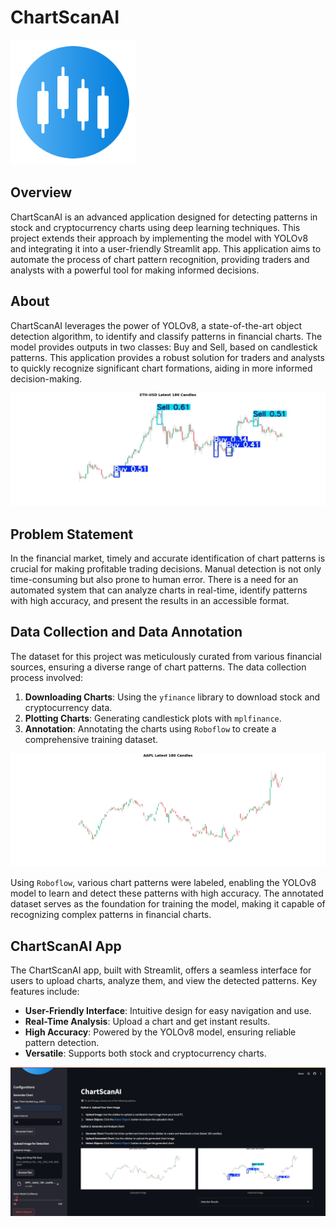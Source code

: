 # ChartScanAI
<img src="images/chartscan.png" alt="ChartScanAI Logo" width="200"/>


## Overview
ChartScanAI is an advanced application designed for detecting patterns in stock and cryptocurrency charts using deep learning techniques. This project extends their approach by implementing the model with YOLOv8 and integrating it into a user-friendly Streamlit app. This application aims to automate the process of chart pattern recognition, providing traders and analysts with a powerful tool for making informed decisions.

## About
ChartScanAI leverages the power of YOLOv8, a state-of-the-art object detection algorithm, to identify and classify patterns in financial charts. The model provides outputs in two classes: Buy and Sell, based on candlestick patterns. This application provides a robust solution for traders and analysts to quickly recognize significant chart formations, aiding in more informed decision-making.

![Output Chart](images/out3.jpg)

## Problem Statement
In the financial market, timely and accurate identification of chart patterns is crucial for making profitable trading decisions. Manual detection is not only time-consuming but also prone to human error. There is a need for an automated system that can analyze charts in real-time, identify patterns with high accuracy, and present the results in an accessible format.

## Data Collection and Data Annotation
The dataset for this project was meticulously curated from various financial sources, ensuring a diverse range of chart patterns. The data collection process involved:
1. **Downloading Charts**: Using the `yfinance` library to download stock and cryptocurrency data.
2. **Plotting Charts**: Generating candlestick plots with `mplfinance`.
3. **Annotation**: Annotating the charts using `Roboflow` to create a comprehensive training dataset.

![Sample Chart](images/AAPL_latest_180_candles.png)

Using `Roboflow`, various chart patterns were labeled, enabling the YOLOv8 model to learn and detect these patterns with high accuracy. The annotated dataset serves as the foundation for training the model, making it capable of recognizing complex patterns in financial charts.

## ChartScanAI App
The ChartScanAI app, built with Streamlit, offers a seamless interface for users to upload charts, analyze them, and view the detected patterns. Key features include:
- **User-Friendly Interface**: Intuitive design for easy navigation and use.
- **Real-Time Analysis**: Upload a chart and get instant results.
- **High Accuracy**: Powered by the YOLOv8 model, ensuring reliable pattern detection.
- **Versatile**: Supports both stock and cryptocurrency charts.

![ChartScanAI App](images/app.png)


